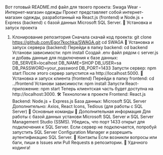 Вот готовый README.md файл для твоего проекта:
Swaga Wear - Интернет-магазин одежды
Проект представляет собой интернет-магазин одежды, разработанный на React.js (frontend) и Node.js + Express (backend) с базой данных Microsoft SQL Server.
🚀 Установка и запуск проекта
1. Клонирование репозитория
Сначала скачай код проекта:
git clone https://github.com/Egor7kochka/SWAGA.git cd SWAGA 
🔹 Установка и запуск сервера (backend)
Перейди в папку backend:
cd backend 
Установи зависимости:
npm install 
Создай .env файл рядом с server.js и добавь данные для подключения к базе данных:
DB_SERVER=localhost DB_NAME=SHOP DB_USER=sa DB_PASSWORD=your_password DB_PORT=1433 
Запусти сервер:
npm start 
После этого сервер запустится на http://localhost:5000.
🔹 Установка и запуск клиента (frontend)
Перейди в папку frontend: cd ../frontend 
Установи зависимости: npm install 
Запусти React-приложение: npm start 
Теперь клиентская часть будет доступна на http://localhost:3000.
🛠 Технологии в проекте
Frontend: React.js
Backend: Node.js + Express.js
База данных: Microsoft SQL Server
Дополнительно: Axios, React Icons, Tedious (для работы с SQL Server)
📌 Основные команды
📝 Дополнительная информация
Для работы с базой данных установи Microsoft SQL Server и SQL Server Management Studio (SSMS).
Убедись, что порт 1433 открыт для подключения к SQL Server.
Если сервер не подключается, попробуй запустить SQL Server Configuration Manager и разрешить аутентификацию SQL Server.
📩 Контакты
Если возникли вопросы или баги, пиши в Issues или Pull Requests в репозитории.
🚀 Удачного кодинга!
